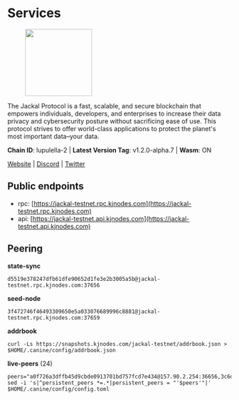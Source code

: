 # Services

<figure><img src="https://raw.githubusercontent.com/kj89/testnet_manuals/main/pingpub/logos/jackal.png" width="150" alt=""><figcaption></figcaption></figure>

The Jackal Protocol is a fast, scalable, and secure blockchain that empowers  individuals, developers, and enterprises to increase their data privacy and  cybersecurity posture without sacrificing ease of use. This protocol strives  to offer world-class applications to protect the planet's most important data–your data.

**Chain ID**: lupulella-2 | **Latest Version Tag**: v1.2.0-alpha.7 | **Wasm**: ON

[Website](https://jackalprotocol.com) | [Discord](https://discord.com/invite/5GKym3p6rj) | [Twitter](https://twitter.com/Jackal_Protocol)


## Public endpoints

* rpc: [https://jackal-testnet.rpc.kjnodes.com](https://jackal-testnet.rpc.kjnodes.com)
* api: [https://jackal-testnet.api.kjnodes.com](https://jackal-testnet.api.kjnodes.com)

## Peering

**state-sync**

```
d5519e378247dfb61dfe90652d1fe3e2b3005a5b@jackal-testnet.rpc.kjnodes.com:37656
```

**seed-node**

```
3f472746f46493309650e5a033076689996c8881@jackal-testnet.rpc.kjnodes.com:37659
```

**addrbook**
```
curl -Ls https://snapshots.kjnodes.com/jackal-testnet/addrbook.json > $HOME/.canine/config/addrbook.json
```

**live-peers** (24)
```
peers="a0f726a3dffb45d9cbde0913701bd757fcd7e434@157.90.2.254:36656,3c6d856a429224201d78c7f28026874d10a27f57@5.75.227.78:26656,5eedbfbe64b942f4ab54db3842acf3bfab034c24@161.97.74.88:46656,09d9127972ded9e22f9f11833ed7fcfa149cf1fa@65.109.92.240:19126,a76cb9a09652ad3f62987966dda2199a0ee1bf64@65.109.90.33:17556,6c7100291f35132ac1b58ff7c6d05b4ce75512b7@65.108.70.119:36156,6c6c7f370febd64447770da8aec0b9d359d61565@65.109.70.23:17556,4ea723e652f11433734ae2aa6f364ef0510d6636@16.163.74.176:26626,b549c1092e37db22576e31f19cbec4b1b3b36503@116.202.227.117:37656,c28ae12dc190b2abfc578f8ed2fea90fa5ff3b1d@65.108.134.208:26656,d5519e378247dfb61dfe90652d1fe3e2b3005a5b@65.109.68.190:37656,9a2c091798681f89b11f8eea370bf9c6284437c5@167.86.115.183:26656,5c2a752c9b1952dbed075c56c600c3a79b58c395@195.3.220.57:26906,2633208f609ac5fc77fac203dd23326ba0fc9902@185.208.207.94:26656,0394449cab5a29f24dd4f37683d3b7622f27c0fc@65.108.206.118:61156,0e3058446ee9b1ad449b5d3a60d5c4f92dd3785c@65.109.30.12:56656,80420ad774e622bda8e1dfa9b80da11eee7eed1f@144.126.140.252:29656,372111fd8c3c11a57cd34db58b2bdd8d2b6e5005@172.104.19.93:26656,1b191fb9ef837dec648136097f94925a15dd85ab@213.170.135.20:26516,b26f63f307ca8e80033cbc618f7577e5be7f0c1a@95.217.118.96:27363,451622fd913f6119a67f67e65f3ab82c3fbea529@78.107.253.133:32656,f3e70d3de1974208af04dac6fabd657ab4abf0ff@65.108.75.107:24656,84af58201840781a0a62449d1dcdb0ad0cf5bdb3@91.223.3.144:26356,9b2bbd5121265ebbf9003341e8a2e0abdbc24b67@46.228.199.8:26656"
sed -i 's|^persistent_peers *=.*|persistent_peers = "'$peers'"|' $HOME/.canine/config/config.toml
```
